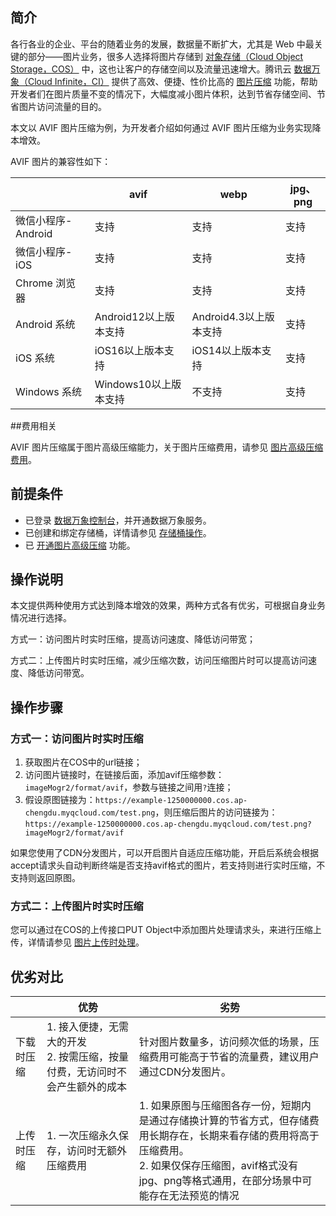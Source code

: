 ## 简介

各行各业的企业、平台的随着业务的发展，数据量不断扩大，尤其是 Web 中最关键的部分——图片业务，很多人选择将图片存储到 [对象存储（Cloud Object Storage，COS）](https://cloud.tencent.com/document/product/436) 中，这也让客户的存储空间以及流量迅速增大。腾讯云 [数据万象（Cloud Infinite，CI）](https://cloud.tencent.com/document/product/460) 提供了高效、便捷、性价比高的 [图片压缩](https://cloud.tencent.com/document/product/436/49259) 功能，帮助开发者们在图片质量不变的情况下，大幅度减小图片体积，达到节省存储空间、节省图片访问流量的目的。

本文以 AVIF 图片压缩为例，为开发者介绍如何通过 AVIF 图片压缩为业务实现降本增效。

AVIF 图片的兼容性如下：

|                    | avif                  | webp                   | jpg、png |
| ------------------ | --------------------- | ---------------------- | -------- |
| 微信小程序-Android | 支持                  | 支持                   | 支持     |
| 微信小程序-iOS     | 支持                  | 支持                   | 支持     |
| Chrome 浏览器       | 支持                  | 支持                   | 支持     |
| Android 系统        | Android12以上版本支持 | Android4.3以上版本支持 | 支持     |
| iOS 系统            | iOS16以上版本支持     | iOS14以上版本支持      | 支持     |
| Windows 系统        | Windows10以上版本支持 | 不支持                 | 支持     |

##费用相关

AVIF 图片压缩属于图片高级压缩能力，关于图片压缩费用，请参见 [图片高级压缩费用](https://cloud.tencent.com/document/product/436/58963#.E5.9B.BE.E7.89.87.E5.A4.84.E7.90.86.E5.AE.9A.E4.BB.B7)。


## 前提条件

- 已登录 [数据万象控制台](https://console.cloud.tencent.com/ci)，并开通数据万象服务。
- 已创建和绑定存储桶，详情请参见 [存储桶操作](https://cloud.tencent.com/document/product/460/46483)。
- 已 [开通图片高级压缩](https://cloud.tencent.com/document/product/460/46821) 功能。

## 操作说明

本文提供两种使用方式达到降本增效的效果，两种方式各有优劣，可根据自身业务情况进行选择。

方式一：访问图片时实时压缩，提高访问速度、降低访问带宽；

方式二：上传图片时实时压缩，减少压缩次数，访问压缩图片时可以提高访问速度、降低访问带宽。

## 操作步骤

### 方式一：访问图片时实时压缩

1. 获取图片在COS中的url链接；
2. 访问图片链接时，在链接后面，添加avif压缩参数：`imageMogr2/format/avif`，参数与链接之间用`?`连接；
3. 假设原图链接为：`https://example-1250000000.cos.ap-chengdu.myqcloud.com/test.png`，则压缩后图片的访问链接为：`https://example-1250000000.cos.ap-chengdu.myqcloud.com/test.png?imageMogr2/format/avif`

如果您使用了CDN分发图片，可以开启图片自适应压缩功能，开启后系统会根据accept请求头自动判断终端是否支持avif格式的图片，若支持则进行实时压缩，不支持则返回原图。


### 方式二：上传图片时实时压缩

您可以通过在COS的上传接口PUT Object中添加图片处理请求头，来进行压缩上传，详情请参见 [图片上传时处理](https://cloud.tencent.com/document/product/436/54050#.E4.B8.8A.E4.BC.A0.E6.97.B6.E5.A4.84.E7.90.86)。


## 优劣对比

|            | 优势                                                         | 劣势                                                         |
| ---------- | ------------------------------------------------------------ | ------------------------------------------------------------ |
| 下载时压缩 | 1. 接入便捷，无需大的开发<br>2. 按需压缩，按量付费，无访问时不会产生额外的成本 | 针对图片数量多，访问频次低的场景，压缩费用可能高于节省的流量费，建议用户通过CDN分发图片。 |
| 上传时压缩 | 1. 一次压缩永久保存，访问时无额外压缩费用                    | 1. 如果原图与压缩图各存一份，短期内是通过存储换计算的节省方式，但存储费用长期存在，长期来看存储的费用将高于压缩费用。<br>2. 如果仅保存压缩图，avif格式没有jpg、png等格式通用，在部分场景中可能存在无法预览的情况 |

